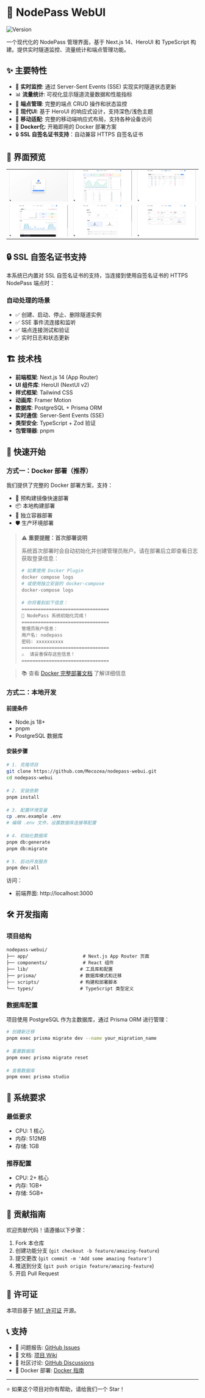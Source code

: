 # 🚀 NodePass WebUI

![Version](https://img.shields.io/badge/version-1.1.1-blue.svg)

一个现代化的 NodePass 管理界面，基于 Next.js 14、HeroUI 和 TypeScript 构建。提供实时隧道监控、流量统计和端点管理功能。

## ✨ 主要特性

- 🎯 **实时监控**: 通过 Server-Sent Events (SSE) 实现实时隧道状态更新
- 📊 **流量统计**: 可视化显示隧道流量数据和性能指标
- 🔧 **端点管理**: 完整的端点 CRUD 操作和状态监控
- 🎨 **现代UI**: 基于 HeroUI 的响应式设计，支持深色/浅色主题
- 📱 **移动适配**: 完整的移动端响应式布局，支持各种设备访问
- 🐳 **Docker化**: 开箱即用的 Docker 部署方案
- 🔒 **SSL 自签名证书支持**：自动兼容 HTTPS 自签名证书

## 📸 界面预览

| | | |
|---|---|---|
| ![截图0](00.png) | ![截图1](01.png) | ![截图2](02.png) |
| ![截图3](03.png) | ![截图4](04.png) | ![截图5](05.png) |

## 🔒 SSL 自签名证书支持

本系统已内置对 SSL 自签名证书的支持，当连接到使用自签名证书的 HTTPS NodePass 端点时：

### 自动处理的场景
- ✅ 创建、启动、停止、删除隧道实例
- ✅ SSE 事件流连接和监听
- ✅ 端点连接测试和验证
- ✅ 实时日志和状态更新

## 🏗️ 技术栈

- **前端框架**: Next.js 14 (App Router)
- **UI 组件库**: HeroUI (NextUI v2)
- **样式框架**: Tailwind CSS
- **动画库**: Framer Motion
- **数据库**: PostgreSQL + Prisma ORM
- **实时通信**: Server-Sent Events (SSE)
- **类型安全**: TypeScript + Zod 验证
- **包管理器**: pnpm

## 🚀 快速开始

### 方式一：Docker 部署（推荐）

我们提供了完整的 Docker 部署方案，支持：
- 🐳 预构建镜像快速部署
- 📦 本地构建部署
- 🔧 独立容器部署
- 🛡️ 生产环境部署

> ⚠️ **重要提醒：首次部署说明**
> 
> 系统首次部署时会自动初始化并创建管理员账户。请在部署后立即查看日志获取登录信息：
> ```bash
> # 如果使用 Docker Plugin
> docker compose logs
> # 或使用独立安装的 docker-compose
> docker-compose logs
> 
> # 你将看到如下信息：
> ================================
> 🚀 NodePass 系统初始化完成！
> ================================
> 管理员账户信息：
> 用户名: nodepass
> 密码: xxxxxxxxxx
> ================================
> ⚠️  请妥善保存这些信息！
> ================================
> ```

> 📚 查看 [Docker 完整部署文档](DOCKER.md) 了解详细信息

### 方式二：本地开发

#### 前提条件

- Node.js 18+
- pnpm
- PostgreSQL 数据库

#### 安装步骤

```bash
# 1. 克隆项目
git clone https://github.com/Mecozea/nodepass-webui.git
cd nodepass-webui

# 2. 安装依赖
pnpm install

# 3. 配置环境变量
cp .env.example .env
# 编辑 .env 文件，设置数据库连接等配置

# 4. 初始化数据库
pnpm db:generate
pnpm db:migrate

# 5. 启动开发服务
pnpm dev:all
```

访问：
- 前端界面: http://localhost:3000

## 🛠️ 开发指南

### 项目结构

```
nodepass-webui/
├── app/                    # Next.js App Router 页面
├── components/             # React 组件
├── lib/                   # 工具库和配置
├── prisma/                # 数据库模式和迁移
├── scripts/               # 构建和部署脚本
└── types/                 # TypeScript 类型定义
```

### 数据库配置

项目使用 PostgreSQL 作为主数据库，通过 Prisma ORM 进行管理：

```bash
# 创建新迁移
pnpm exec prisma migrate dev --name your_migration_name

# 重置数据库
pnpm exec prisma migrate reset

# 查看数据库
pnpm exec prisma studio
```

## 🚦 系统要求

### 最低要求
- CPU: 1 核心
- 内存: 512MB
- 存储: 1GB

### 推荐配置
- CPU: 2+ 核心
- 内存: 1GB+
- 存储: 5GB+

## 🤝 贡献指南

欢迎贡献代码！请遵循以下步骤：

1. Fork 本仓库
2. 创建功能分支 (`git checkout -b feature/amazing-feature`)
3. 提交更改 (`git commit -m 'Add some amazing feature'`)
4. 推送到分支 (`git push origin feature/amazing-feature`)
5. 开启 Pull Request

## 📄 许可证

本项目基于 [MIT 许可证](LICENSE) 开源。

## 📞 支持

- 🐛 问题报告: [GitHub Issues](https://github.com/mecozea/nodepass-webui/issues)
- 📖 文档: [项目 Wiki](https://github.com/mecozea/nodepass-webui/wiki)
- 💬 社区讨论: [GitHub Discussions](https://github.com/mecozea/nodepass-webui/discussions)
- 🐳 Docker 部署: [Docker 指南](DOCKER.md)

---

⭐ 如果这个项目对你有帮助，请给我们一个 Star！
